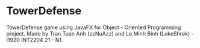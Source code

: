 # TowerDefense
TowerDefense game using JavaFX for Object - Oriented Programming project. 
Made by Tran Tuan Anh (zzNuAzz) and Le Minh Binh (LukeShrek) - I1920 INT2204 21 - N1.

